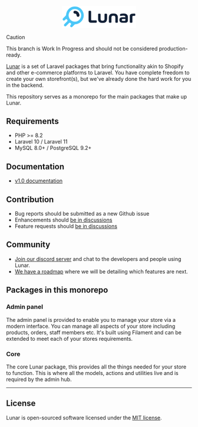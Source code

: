 <p align="center"><a href="https://lunarphp.io/" target="_blank"><picture><source media="(prefers-color-scheme: dark)" srcset="https://raw.githubusercontent.com/lunarphp/art/main/lunar-logo-dark.svg"><img alt="Lunar" width="200" src="https://raw.githubusercontent.com/lunarphp/art/main/lunar-logo.svg"></picture></a></p>

> [!CAUTION]
> This branch is Work In Progress and should not be considered production-ready.


[Lunar](https://lunarphp.io) is a set of Laravel packages that bring functionality akin to Shopify and other e-commerce platforms to 
Laravel. You have complete freedom to create your own storefront(s), but we've already done the hard work for you in 
the backend.

This repository serves as a monorepo for the main packages that make up Lunar.

## Requirements

- PHP >= 8.2
- Laravel 10 / Laravel 11
- MySQL 8.0+ / PostgreSQL 9.2+

## Documentation

- [v1.0 documentation](https://docs-v1.lunarphp.io/)

## Contribution

- Bug reports should be submitted as a new Github issue
- Enhancements should [be in discussions](https://github.com/lunarphp/lunar/discussions/new?category=enhancements)
- Feature requests should [be in discussions](https://github.com/lunarphp/lunar/discussions/new?category=feature-requests)

## Community

- [Join our discord server](https://discord.gg/v6qVWaf) and chat to the developers and people using Lunar.
- [We have a roadmap](https://github.com/orgs/lunarphp/projects/8) where we will be detailing which features are next.

## Packages in this monorepo

### Admin panel

The admin panel is provided to enable you to manage your store via a modern interface. You can manage all aspects of 
your store including products, orders, staff members etc. It's built using Filament and can be extended to meet each of 
your stores requirements.

### Core

The core Lunar package, this provides all the things needed for your store to function. This is where all the models, 
actions and utilities live and is required by the admin hub.

---

## License

Lunar is open-sourced software licensed under the [MIT license](https://opensource.org/licenses/MIT).
